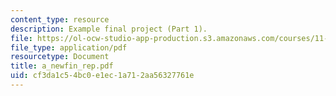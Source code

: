 ```yaml
---
content_type: resource
description: Example final project (Part 1).
file: https://ol-ocw-studio-app-production.s3.amazonaws.com/courses/11-423-information-and-communication-technologies-in-community-development-spring-2004/cf3da1c54bc0e1ec1a712aa56327761e_a_newfin_rep.pdf
file_type: application/pdf
resourcetype: Document
title: a_newfin_rep.pdf
uid: cf3da1c5-4bc0-e1ec-1a71-2aa56327761e
---
```

